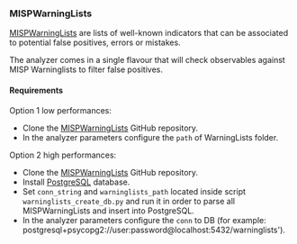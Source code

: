 ### MISPWarningLists 
[MISPWarningLists](https://github.com/MISP/misp-warninglists) are lists of well-known indicators that can be associated to potential false positives, errors or mistakes.

The analyzer comes in a single flavour that will check observables against MISP Warninglists to filter false positives.

#### Requirements
Option 1 low performances:
 - Clone  the [MISPWarningLists](https://github.com/MISP/misp-warninglists) GitHub repository.
 - In the analyzer parameters configure the `path` of WarningLists folder.

Option 2 high performances:
 - Clone  the [MISPWarningLists](https://github.com/MISP/misp-warninglists) GitHub repository.
 - Install [PostgreSQL](https://www.postgresql.org/) database.
 - Set `conn_string` and `warninglists_path`  located inside script `warninglists_create_db.py`  and run it in order to parse all MISPWarningLists and insert into PostgreSQL.
 - In the analyzer parameters configure the `conn` to DB (for example: postgresql+psycopg2://user:password@localhost:5432/warninglists').

